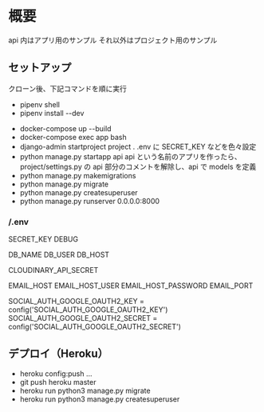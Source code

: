# 概要

api 内はアプリ用のサンプル
それ以外はプロジェクト用のサンプル

## セットアップ

クローン後、下記コマンドを順に実行

- pipenv shell
- pipenv install --dev
<!-- - pip freeze > requirements.txt -->
- docker-compose up --build
- docker-compose exec app bash
- django-admin startproject project .
  .env に SECRET_KEY などを色々設定
- python manage.py startapp api
  api という名前のアプリを作ったら、project/settings.py の api 部分のコメントを解除し、api で models を定義
- python manage.py makemigrations
- python manage.py migrate
- python manage.py createsuperuser
- python manage.py runserver 0.0.0.0:8000

### /.env

SECRET_KEY
DEBUG

DB_NAME
DB_USER
DB_HOST

CLOUDINARY_API_SECRET

EMAIL_HOST
EMAIL_HOST_USER
EMAIL_HOST_PASSWORD
EMAIL_PORT

SOCIAL_AUTH_GOOGLE_OAUTH2_KEY = config('SOCIAL_AUTH_GOOGLE_OAUTH2_KEY')
SOCIAL_AUTH_GOOGLE_OAUTH2_SECRET = config('SOCIAL_AUTH_GOOGLE_OAUTH2_SECRET')

## デプロイ（Heroku）

- heroku config:push
  ...
- git push heroku master
- heroku run python3 manage.py migrate
- heroku run python3 manage.py createsuperuser
